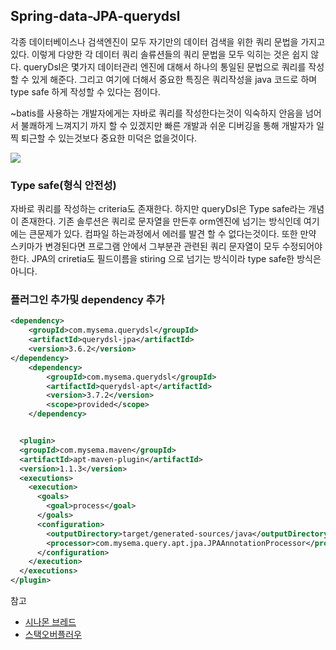 ## Spring-data-JPA-querydsl
각종 데이터베이스나 검색엔진이 모두 자기만의 데이터 검색을 위한 쿼리 문법을 가지고 있다. 이렇게 다양한 각 데이터 쿼리 솔류션들의 쿼리 문법을 모두 익히는 것은 쉽지 않다. queryDsl은 몇가지 데이터관리 엔진에 대해서 하나의 통일된 문법으로 쿼리를 작성할 수 있게 해준다. 그리고 여기에 더해서 중요한 특징은 쿼리작성을 java 코드로 하며 type safe 하게 작성할 수 있다는 점이다.

~batis를 사용하는 개발자에게는 자바로 쿼리를 작성한다는것이 익숙하지 안음을 넘어서 불쾌하게 느껴지기 까지 할 수 있겠지만 빠른 개발과 쉬운 디버깅을 통해 개발자가 일찍 퇴근할 수 있는것보다  중요한 미덕은 없을것이다.

![](http://i.imgur.com/ftaKwmx.png)

### Type safe(형식 안전성)
자바로 쿼리를 작성하는 criteria도 존재한다. 하지만 queryDsl은 Type safe라는 개념이 존재한다. 기존 솔루션은 쿼리로 문자열을 만든후 orm엔진에 넘기는 방식인데 여기에는 큰문제가 있다. 컴파일 하는과정에서 에러를 발견 할 수 없다는것이다. 또한 만약 스키마가 변경된다면 프로그램 안에서 그부분관 관련된 쿼리 문자열이 모두 수정되어야한다. JPA의 criretia도 필드이름을 stiring 으로 넘기는 방식이라 type safe한 방식은 아니다.


### 플러그인 추가및 dependency 추가
```xml
<dependency>
	<groupId>com.mysema.querydsl</groupId>
	<artifactId>querydsl-jpa</artifactId>
	<version>3.6.2</version>
</dependency>
	<dependency>
		<groupId>com.mysema.querydsl</groupId>
		<artifactId>querydsl-apt</artifactId>
		<version>3.7.2</version>
		<scope>provided</scope>
	</dependency>


  <plugin>
  <groupId>com.mysema.maven</groupId>
  <artifactId>apt-maven-plugin</artifactId>
  <version>1.1.3</version>
  <executions>
    <execution>
      <goals>
        <goal>process</goal>
      </goals>
      <configuration>
        <outputDirectory>target/generated-sources/java</outputDirectory>
        <processor>com.mysema.query.apt.jpa.JPAAnnotationProcessor</processor>
      </configuration>
    </execution>
  </executions>
</plugin>
```

참고
* [시나몬 브레드](http://adrenal.tistory.com/23)
* [스택오버플러우](https://stackoverflow.com/questions/32469814/the-difference-between-com-mysema-query-and-com-querydsl)
